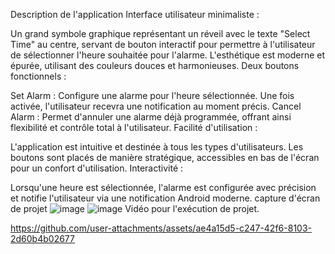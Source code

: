 Description de l'application
Interface utilisateur minimaliste :

Un grand symbole graphique représentant un réveil avec le texte "Select Time" au centre, servant de bouton interactif pour permettre à l'utilisateur de sélectionner l'heure souhaitée pour l'alarme.
L'esthétique est moderne et épurée, utilisant des couleurs douces et harmonieuses.
Deux boutons fonctionnels :

Set Alarm : Configure une alarme pour l'heure sélectionnée. Une fois activée, l'utilisateur recevra une notification au moment précis.
Cancel Alarm : Permet d'annuler une alarme déjà programmée, offrant ainsi flexibilité et contrôle total à l'utilisateur.
Facilité d'utilisation :

L'application est intuitive et destinée à tous les types d'utilisateurs.
Les boutons sont placés de manière stratégique, accessibles en bas de l'écran pour un confort d'utilisation.
Interactivité :

Lorsqu'une heure est sélectionnée, l'alarme est configurée avec précision et notifie l'utilisateur via une notification Android moderne.
capture d'écran de projet
![image](https://github.com/user-attachments/assets/f65a61d4-1ac9-4423-aa74-b67c1ddbe799)
![image](https://github.com/user-attachments/assets/2a652997-1cbe-4eb3-99b3-96b2d0b49578)
Vidéo pour l'exécution de projet.


https://github.com/user-attachments/assets/ae4a15d5-c247-42f6-8103-2d60b4b02677


